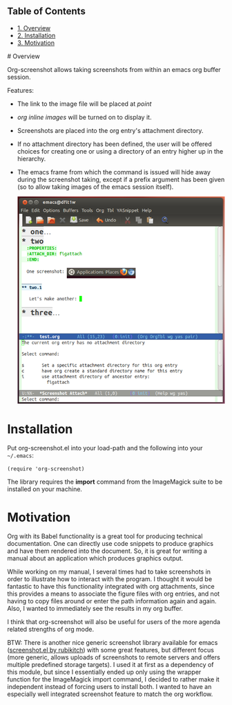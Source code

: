 <div id="table-of-contents">
<h2>Table of Contents</h2>
<div id="text-table-of-contents">
<ul>
<li><a href="#sec-1">1. Overview</a></li>
<li><a href="#sec-2">2. Installation</a></li>
<li><a href="#sec-3">3. Motivation</a></li>
</ul>
</div>
</div>
# Overview


Org-screenshot allows taking screenshots from within an emacs org
buffer session.

Features:

-   The link to the image file will be placed at *point*

-   *org inline images* will be turned on to display it.

-   Screenshots are placed into the org entry's attachment
    directory.

-   If no attachment directory has been defined, the user will be
    offered choices for creating one or using a directory of an entry
    higher up in the hierarchy.

-   The emacs frame from which the command is issued will hide away
    during the screenshot taking, except if a prefix argument has been
    given (so to allow taking images of the emacs session itself).
    
    ![nil](fig/figure1.png)

# Installation

Put org-screenshot.el into your load-path and the following into
your `~/.emacs`:

    (require 'org-screenshot)

The library requires the **import** command from the ImageMagick suite to
be installed on your machine.

# Motivation

Org with its Babel functionality is a great tool for producing technical
documentation. One can directly use code snippets to produce graphics and
have them rendered into the document. So, it is great for writing a manual
about an application which produces graphics output.

While working on my manual, I several times had to take screenshots in order
to illustrate how to interact with the program. I thought it would
be fantastic to have this functionality integrated with org attachments, since
this provides a means to associate the figure files with org entries, and
not having to copy files around or enter the path information again and again.
Also, I wanted to immediately see the results in my org buffer.

I think that org-screenshot will also be useful for users of
the more agenda related strengths of org mode.

BTW: There is another nice generic screenshot library available for
emacs ([screenshot.el by rubikitch](http://www.emacswiki.org/emacs/screenshot.el)) with some great features, but
different focus (more generic, allows uploads of screenshots to
remote servers and offers multiple predefined storage targets). I used
it at first as a dependency of this module, but since I essentially ended up only
using the wrapper function for the ImageMagick import command, I decided
to rather make it independent instead of forcing users to install both.
I wanted to have an especially well integrated screenshot feature to
match the org workflow.
